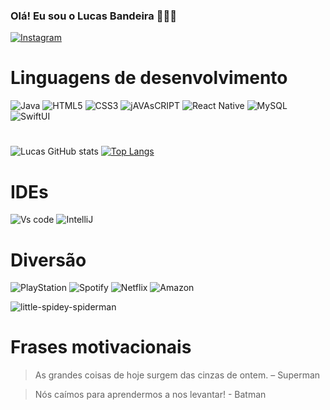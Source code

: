 ### Olá! Eu sou o Lucas Bandeira 🤙🤙🤙
[![Instagram](https://img.shields.io/badge/Instagram-E4405F?style=for-the-badge&logo=instagram&logoColor=white)](https://www.instagram.com/lucasbandeira10/)

# Linguagens de desenvolvimento
![Java](https://img.shields.io/badge/Java-ED8B00?style=for-the-badge&logo=openjdk&logoColor=white
)
![HTML5](https://img.shields.io/badge/HTML5-E34F26?style=for-the-badge&logo=html5&logoColor=white
)
![CSS3](https://img.shields.io/badge/CSS3-1572B6?style=for-the-badge&logo=css3&logoColor=white)
![jAVAsCRIPT](https://img.shields.io/badge/JavaScript-F7DF1E?style=for-the-badge&logo=javascript&logoColor=black)
![React Native](https://img.shields.io/badge/React_Native-20232A?style=for-the-badge&logo=react&logoColor=61DAFB)
![MySQL](https://img.shields.io/badge/MySQL-00000F?style=for-the-badge&logo=mysql&logoColor=white)
![SwiftUI](https://img.shields.io/badge/Swift-FA7343?style=for-the-badge&logo=swift&logoColor=white)
 #
![Lucas GitHub stats](https://github-readme-stats.vercel.app/api?username=LucasBandeiraSilva&show_icons=true&theme=synthwave) 
[![Top Langs](https://github-readme-stats.vercel.app/api/top-langs/?username=LucasBandeiraSilva&layout=compact&theme=synthwave)](https://github.com/LucasBandeiraSilva/github-readme-stats)

# IDEs
![Vs code](https://img.shields.io/badge/Visual_Studio_Code-0078D4?style=for-the-badge&logo=visual%20studio%20code&logoColor=white)
![IntelliJ](https://img.shields.io/badge/IntelliJ_IDEA-000000.svg?style=for-the-badge&logo=intellij-idea&logoColor=white
)


# Diversão

![PlayStation](https://img.shields.io/badge/PlayStation-003791?style=for-the-badge&logo=playstation&logoColor=white)
![Spotify](https://img.shields.io/badge/Spotify-1ED760?&style=for-the-badge&logo=spotify&logoColor=white)
![Netflix](https://img.shields.io/badge/Netflix-E50914?style=for-the-badge&logo=netflix&logoColor=white)
![Amazon](https://img.shields.io/badge/Amazon%20Prime-00A8E1?style=for-the-badge&logo=netflix&logoColor=white)

![little-spidey-spiderman](https://user-images.githubusercontent.com/126296297/227531968-2c8eb3c8-a444-4591-8c06-ef25d0777862.gif)


# Frases motivacionais
<blockquote>
<p>As grandes coisas de hoje surgem das cinzas de ontem. – Superman</p>
 </blockquote>
 <blockquote>
<p>Nós caímos para aprendermos a nos levantar! - Batman</p>
 </blockquote>
